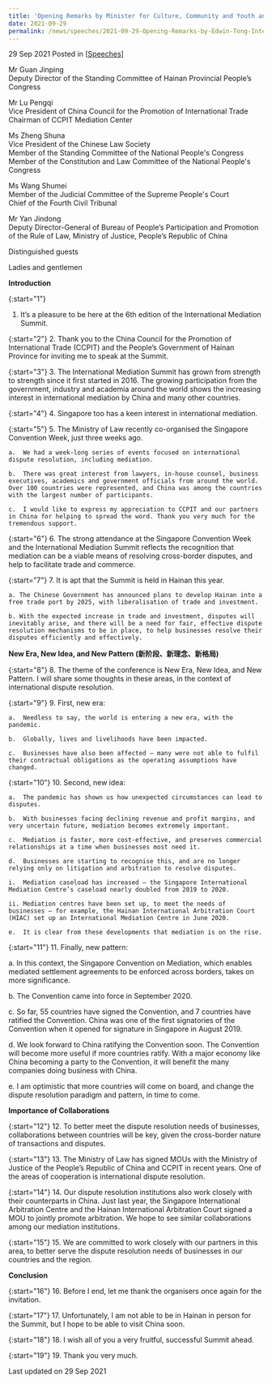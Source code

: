 ```yaml
---
title: 'Opening Remarks by Minister for Culture, Community and Youth and Second Minister for Law Edwin Tong SC at the International Mediation Summit 2021'
date: 2021-09-29
permalink: /news/speeches/2021-09-29-Opening-Remarks-by-Edwin-Tong-International-Mediation-Summit-2021
---
```


29 Sep 2021 Posted in [[Speeches](/news/speeches)]

Mr Guan Jinping<br>
Deputy Director of the Standing Committee of Hainan Provincial People’s Congress<br>

Mr Lu Pengqi<br>
Vice President of China Council for the Promotion of International Trade<br>
Chairman of CCPIT Mediation Center

Ms Zheng Shuna<br>
Vice President of the Chinese Law Society<br>
Member of the Standing Committee of the National People's Congress<br>
Member of the Constitution and Law Committee of the National People's Congress

Ms Wang Shumei<br>
Member of the Judicial Committee of the Supreme People's Court<br>
Chief of the Fourth Civil Tribunal

Mr Yan Jindong<br>
Deputy Director-General of Bureau of People’s Participation and Promotion of the Rule of Law, Ministry of Justice, People’s Republic of China

Distinguished guests 

Ladies and gentlemen

<b>Introduction</b>

{:start="1"}
1.	It’s a pleasure to be here at the 6th edition of the International Mediation Summit.

{:start="2"}
2.	Thank you to the China Council for the Promotion of International Trade (CCPIT) and the People’s Government of Hainan Province for inviting me to speak at the Summit. 

{:start="3"}
3.	The International Mediation Summit has grown from strength to strength since it first started in 2016. The growing participation from the government, industry and academia around the world shows the increasing interest in international mediation by China and many other countries.

{:start="4"}
4.	Singapore too has a keen interest in international mediation.

{:start="5"}
5.	The Ministry of Law recently co-organised the Singapore Convention Week, just three weeks ago. 
 
    a.	We had a week-long series of events focused on international dispute resolution, including mediation.
    
    b.	There was great interest from lawyers, in-house counsel, business executives, academics and government officials from around the world. Over 100 countries were represented, and China was among the countries with the largest number of participants.
    
    c.	I would like to express my appreciation to CCPIT and our partners in China for helping to spread the word. Thank you very much for the tremendous support.
    
{:start="6"}
6.	The strong attendance at the Singapore Convention Week and the International Mediation Summit reflects the recognition that mediation can be a viable means of resolving cross-border disputes, and help to facilitate trade and commerce.

{:start="7"}
7.	It is apt that the Summit is held in Hainan this year. 

    a. The Chinese Government has announced plans to develop Hainan into a free trade port by 2025, with liberalisation of trade and investment.
    
    b. With the expected increase in trade and investment, disputes will inevitably arise, and there will be a need for fair, effective dispute resolution mechanisms to be in place, to help businesses resolve their disputes efficiently and effectively.

<b>New Era, New Idea, and New Pattern (新阶段、新理念、新格局)</b>

{:start="8"}
8.	The theme of the conference is New Era, New Idea, and New Pattern. I will share some thoughts in these areas, in the context of international dispute resolution.

{:start="9"}
9.	First, new era:

    a.	Needless to say, the world is entering a new era, with the pandemic.

    b.	Globally, lives and livelihoods have been impacted. 

    c.	Businesses have also been affected – many were not able to fulfil their contractual obligations as the operating assumptions have changed. 

{:start="10"}
10.	Second, new idea:

    a.	The pandemic has shown us how unexpected circumstances can lead to disputes.

    b.	With businesses facing declining revenue and profit margins, and very uncertain future, mediation becomes extremely important.

    c.	Mediation is faster, more cost-effective, and preserves commercial relationships at a time when businesses most need it.

    d.	Businesses are starting to recognise this, and are no longer relying only on litigation and arbitration to resolve disputes.

    i.	Mediation caseload has increased – the Singapore International Mediation Centre’s caseload nearly doubled from 2019 to 2020.

    ii.	Mediation centres have been set up, to meet the needs of businesses – for example, the Hainan International Arbitration Court (HIAC) set up an International Mediation Centre in June 2020.

    e.	It is clear from these developments that mediation is on the rise.

{:start="11"}
11.	Finally, new pattern:

   a.	In this context, the Singapore Convention on Mediation, which enables mediated settlement agreements to be enforced across borders, takes on more significance. 

   b.	The Convention came into force in September 2020.

   c.	So far, 55 countries have signed the Convention, and 7 countries have ratified the Convention. China was one of the first signatories of the Convention when it opened for signature in Singapore in August 2019.

   d.	We look forward to China ratifying the Convention soon. The Convention will become more useful if more countries ratify. With a major economy like China becoming a party to the Convention, it will benefit the many companies doing business with China.

   e.	I am optimistic that more countries will come on board, and change the dispute resolution paradigm and pattern, in time to come.

<b>Importance of Collaborations</b>

{:start="12"}
12.	To better meet the dispute resolution needs of businesses, collaborations between countries will be key, given the cross-border nature of transactions and disputes.

{:start="13"}
13.	The Ministry of Law has signed MOUs with the Ministry of Justice of the People’s Republic of China and CCPIT in recent years. One of the areas of cooperation is international dispute resolution. 
  
{:start="14"}
14.	Our dispute resolution institutions also work closely with their counterparts in China. Just last year, the Singapore International Arbitration Centre and the Hainan International Arbitration Court signed a MOU to jointly promote arbitration. We hope to see similar collaborations among our mediation institutions.

{:start="15"}
15.	We are committed to work closely with our partners in this area, to better serve the dispute resolution needs of businesses in our countries and the region.

<b>Conclusion</b>

{:start="16"}
16.	Before I end, let me thank the organisers once again for the invitation. 

{:start="17"}
17.	Unfortunately, I am not able to be in Hainan in person for the Summit, but I hope to be able to visit China soon.

{:start="18"}
18.	I wish all of you a very fruitful, successful Summit ahead. 

{:start="19"}
19.	Thank you very much.

<p class="right-side-updated">Last updated on 29 Sep 2021</p> 
